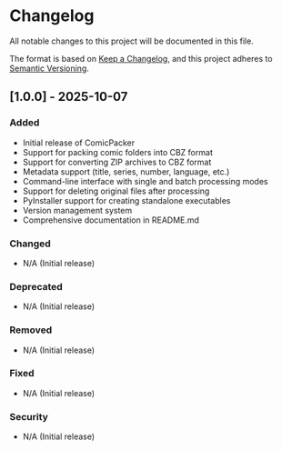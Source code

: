 # Changelog

All notable changes to this project will be documented in this file.

The format is based on [Keep a Changelog](https://keepachangelog.com/en/1.0.0/),
and this project adheres to [Semantic Versioning](https://semver.org/spec/v2.0.0.html).

## [1.0.0] - 2025-10-07

### Added

- Initial release of ComicPacker
- Support for packing comic folders into CBZ format
- Support for converting ZIP archives to CBZ format
- Metadata support (title, series, number, language, etc.)
- Command-line interface with single and batch processing modes
- Support for deleting original files after processing
- PyInstaller support for creating standalone executables
- Version management system
- Comprehensive documentation in README.md

### Changed

- N/A (Initial release)

### Deprecated

- N/A (Initial release)

### Removed

- N/A (Initial release)

### Fixed

- N/A (Initial release)

### Security

- N/A (Initial release)
